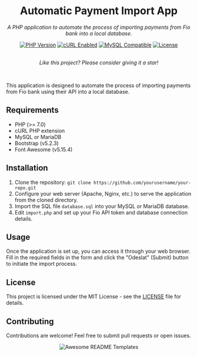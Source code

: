 <h1 align="center">Automatic Payment Import App</h1>
<p align="center"><i>A PHP application to automate the process of importing payments from Fio bank into a local database.</i></p>
<div align="center">
  <a href="#"><img src="https://img.shields.io/badge/PHP-%3E%3D7.0-blue" alt="PHP Version"/></a>
  <a href="#"><img src="https://img.shields.io/badge/cURL-Enabled-brightgreen" alt="cURL Enabled"/></a>
  <a href="#"><img src="https://img.shields.io/badge/MySQL-Compatible-blueviolet" alt="MySQL Compatible"/></a>
  <a href="#"><img src="https://img.shields.io/github/license/yourusername/your-repo?color=blue" alt="License"/></a>
</div>
<br>
<p align="center"><i>Like this project? Please consider giving it a star!</i></p>
<br>
<p>This application is designed to automate the process of importing payments from Fio bank using their API into a local database.</p>

## Requirements

- PHP (>= 7.0)
- cURL PHP extension
- MySQL or MariaDB
- Bootstrap (v5.2.3)
- Font Awesome (v5.15.4)

## Installation

1. Clone the repository: `git clone https://github.com/yourusername/your-repo.git`
2. Configure your web server (Apache, Nginx, etc.) to serve the application from the cloned directory.
3. Import the SQL file `database.sql` into your MySQL or MariaDB database.
4. Edit `import.php` and set up your Fio API token and database connection details.

## Usage

Once the application is set up, you can access it through your web browser. Fill in the required fields in the form and click the "Odeslat" (Submit) button to initiate the import process.

## License

This project is licensed under the MIT License - see the [LICENSE](LICENSE) file for details.

## Contributing

Contributions are welcome! Feel free to submit pull requests or open issues.

<div align="center">
  <img src="https://raw.githubusercontent.com/elangosundar/awesome-README-templates/master/awesome-github-profile.png" alt="Awesome README Templates" />
</div>
